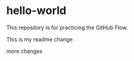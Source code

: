 # hello-world
This repository is for practicing the GitHub Flow.

This is my readme change

more changes

